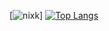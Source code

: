 [![nixk](https://github-readme-stats.vercel.app/api?username=Nick135ops&show_icons=true&theme=radical)]
[![Top Langs](https://github-readme-stats.vercel.app/api/top-langs/?username=Nick135ops&layout=compact)](https://github.com/Nick135ops/github-readme-stats)
